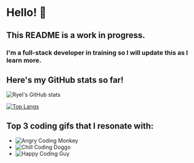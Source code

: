 # Hello! 👋
## This README is a work in progress. 
### I'm a full-stack developer in training so I will update this as I learn more. 

## Here's my GitHub stats so far!
![Ryel's GitHub stats](https://github-readme-stats.vercel.app/api?username=ryelbanfield&show_icons=true&theme=dracula)

[![Top Langs](https://github-readme-stats.vercel.app/api/top-langs/?username=ryelbanfield&theme=dracula)](https://github.com/ryelbanfield/github-readme-stats)

## Top 3 coding gifs that I resonate with:
* ![Angry Coding Monkey](https://media.giphy.com/media/zOvBKUUEERdNm/giphy.gif)
* ![Chill Coding Doggo](https://media.giphy.com/media/vzO0Vc8b2VBLi/giphy.gif)
* ![Happy Coding Guy](https://media.giphy.com/media/MGdfeiKtEiEPS/giphy.gif)








<!--
**RyelBanfield/RyelBanfield** is a ✨ _special_ ✨ repository because its `README.md` (this file) appears on your GitHub profile.

Here are some ideas to get you started:

- 🔭 I’m currently working on ...
- 🌱 I’m currently learning ...
- 👯 I’m looking to collaborate on ...
- 🤔 I’m looking for help with ...
- 💬 Ask me about ...
- 📫 How to reach me: ...
- 😄 Pronouns: ...
- ⚡ Fun fact: ...
-->

